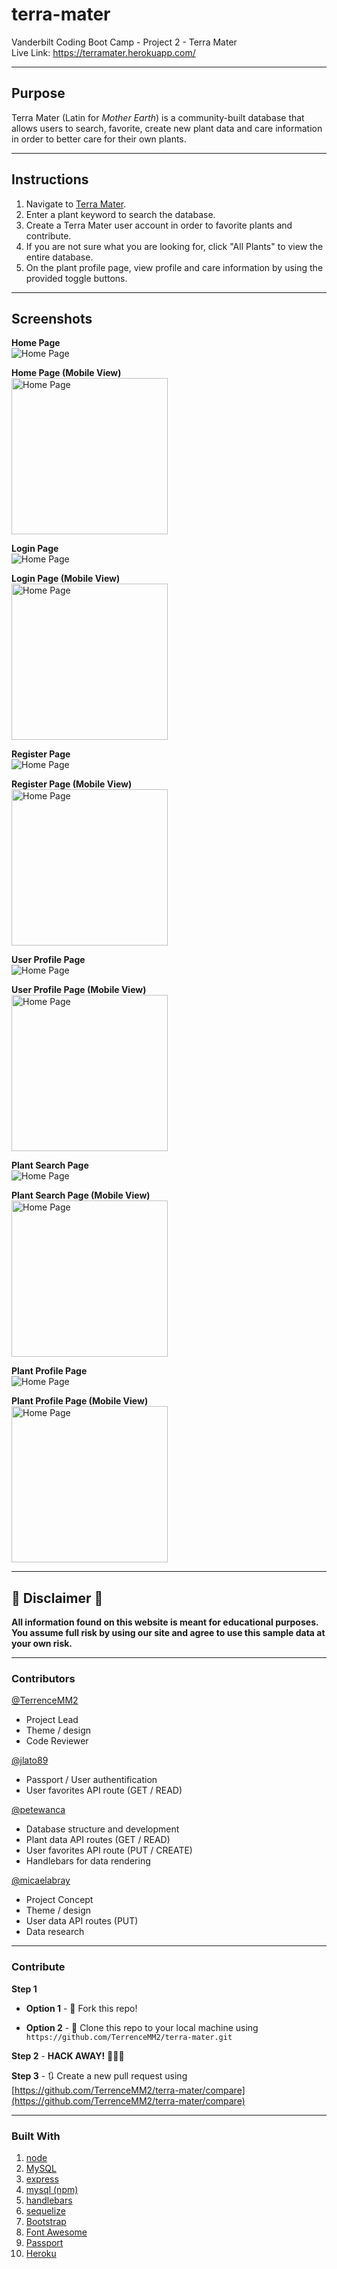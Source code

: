 # terra-mater
Vanderbilt Coding Boot Camp - Project 2 - Terra Mater  
Live Link: https://terramater.herokuapp.com/  

- - - 

## Purpose  
Terra Mater (Latin for _Mother Earth_) is a community-built database that allows users to search, favorite, create new plant data and care information in order to better care for their own plants.

- - -

## Instructions  

1. Navigate to [Terra Mater](https://terramater.herokuapp.com/).  
2. Enter a plant keyword to search the database.  
3. Create a Terra Mater user account in order to favorite plants and contribute.  
4. If you are not sure what you are looking for, click "All Plants" to view the entire database.  
5. On the plant profile page, view profile and care information by using the provided toggle buttons.  

- - - 

## Screenshots  

**Home Page**   
<img src="../media/home.png" alt="Home Page">  

**Home Page (Mobile View)**   
<img src="../media/home_mobile.png" alt="Home Page" width=250>  

**Login Page**  
<img src="../media/login.png" alt="Home Page">  

**Login Page (Mobile View)**  
<img src="../media/login_mobile.png" alt="Home Page" width=250>  

**Register Page**  
<img src="../media/register.png" alt="Home Page">  

**Register Page (Mobile View)**  
<img src="../media/register_mobile.png" alt="Home Page" width=250>  
 
**User Profile Page**  
<img src="../media/user_profile.png" alt="Home Page">  

**User Profile Page (Mobile View)**  
<img src="../media/user_profile_mobile.png" alt="Home Page" width=250>  

**Plant Search Page**  
<img src="../media/plant_search.png" alt="Home Page">  

**Plant Search Page (Mobile View)**  
<img src="../media/plant_search_mobile.png" alt="Home Page" width=250>  

**Plant Profile Page**  
<img src="../media/plant_profile.png" alt="Home Page">  

**Plant Profile Page (Mobile View)**  
<img src="../media/plant_profile_mobile.png" alt="Home Page" width=250>  

- - -

## 🚨 Disclaimer 🚨  
**All information found on this website is meant for educational purposes. You assume full risk by using our site and agree to use this sample data at your own risk.**


- - - 

### Contributors
[@TerrenceMM2](https://github.com/TerrenceMM2)
- Project Lead
- Theme / design
- Code Reviewer

[@jlato89](https://github.com/jlato89)
- Passport / User authentification
- User favorites API route (GET / READ)

[@petewanca](https://github.com/petewanca)
- Database structure and development
- Plant data API routes (GET / READ)
- User favorites API route (PUT / CREATE)
- Handlebars for data rendering

[@micaelabray](https://github.com/micaelabray)
- Project Concept
- Theme / design
- User data API routes (PUT)
- Data research

- - - 

### Contribute  

**Step 1**

- **Option 1** - 🍴 Fork this repo!

- **Option 2** - 👯 Clone this repo to your local machine using `https://github.com/TerrenceMM2/terra-mater.git`

**Step 2** - **HACK AWAY!** 🔨🔨🔨

**Step 3** - 🔃 Create a new pull request using [https://github.com/TerrenceMM2/terra-mater/compare](https://github.com/TerrenceMM2/terra-mater/compare)

- - - 

### Built With  
1. [node](https://nodejs.org/en/)
2. [MySQL](https://www.mysql.com/)
3. [express](https://www.npmjs.com/package/express)
4. [mysql (npm)](https://www.npmjs.com/package/mysql)
5. [handlebars](https://www.npmjs.com/package/express-handlebars)
6. [sequelize](https://www.npmjs.com/package/sequelize)
7. [Bootstrap](https://getbootstrap.com/)
8. [Font Awesome](https://fontawesome.com/start)
9. [Passport](https://www.npmjs.com/package/passport)
10. [Heroku](https://www.heroku.com/)